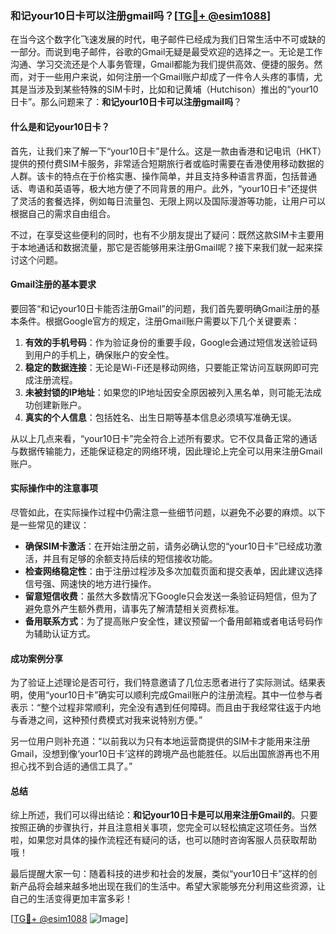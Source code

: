 ### 和记your10日卡可以注册gmail吗？[[TG💪+ @esim1088](https://t.me/s/esim1088)]

在当今这个数字化飞速发展的时代，电子邮件已经成为我们日常生活中不可或缺的一部分。而说到电子邮件，谷歌的Gmail无疑是最受欢迎的选择之一。无论是工作沟通、学习交流还是个人事务管理，Gmail都能为我们提供高效、便捷的服务。然而，对于一些用户来说，如何注册一个Gmail账户却成了一件令人头疼的事情，尤其是当涉及到某些特殊的SIM卡时，比如和记黄埔（Hutchison）推出的“your10日卡”。那么问题来了：**和记your10日卡可以注册gmail吗**？

#### 什么是和记your10日卡？

首先，让我们来了解一下“your10日卡”是什么。这是一款由香港和记电讯（HKT）提供的预付费SIM卡服务，非常适合短期旅行者或临时需要在香港使用移动数据的人群。该卡的特点在于价格实惠、操作简单，并且支持多种语言界面，包括普通话、粤语和英语等，极大地方便了不同背景的用户。此外，“your10日卡”还提供了灵活的套餐选择，例如每日流量包、无限上网以及国际漫游等功能，让用户可以根据自己的需求自由组合。

不过，在享受这些便利的同时，也有不少朋友提出了疑问：既然这款SIM卡主要用于本地通话和数据流量，那它是否能够用来注册Gmail呢？接下来我们就一起来探讨这个问题。

#### Gmail注册的基本要求

要回答“和记your10日卡能否注册Gmail”的问题，我们首先要明确Gmail注册的基本条件。根据Google官方的规定，注册Gmail账户需要以下几个关键要素：

1. **有效的手机号码**：作为验证身份的重要手段，Google会通过短信发送验证码到用户的手机上，确保账户的安全性。
2. **稳定的数据连接**：无论是Wi-Fi还是移动网络，只要能正常访问互联网即可完成注册流程。
3. **未被封锁的IP地址**：如果您的IP地址因安全原因被列入黑名单，则可能无法成功创建新账户。
4. **真实的个人信息**：包括姓名、出生日期等基本信息必须填写准确无误。

从以上几点来看，“your10日卡”完全符合上述所有要求。它不仅具备正常的通话与数据传输能力，还能保证稳定的网络环境，因此理论上完全可以用来注册Gmail账户。

#### 实际操作中的注意事项

尽管如此，在实际操作过程中仍需注意一些细节问题，以避免不必要的麻烦。以下是一些常见的建议：

- **确保SIM卡激活**：在开始注册之前，请务必确认您的“your10日卡”已经成功激活，并且有足够的余额支持后续的短信接收功能。
- **检查网络稳定性**：由于注册过程涉及多次加载页面和提交表单，因此建议选择信号强、网速快的地方进行操作。
- **留意短信收费**：虽然大多数情况下Google只会发送一条验证码短信，但为了避免意外产生额外费用，请事先了解清楚相关资费标准。
- **备用联系方式**：为了提高账户安全性，建议预留一个备用邮箱或者电话号码作为辅助认证方式。

#### 成功案例分享

为了验证上述理论是否可行，我们特意邀请了几位志愿者进行了实际测试。结果表明，使用“your10日卡”确实可以顺利完成Gmail账户的注册流程。其中一位参与者表示：“整个过程非常顺利，完全没有遇到任何障碍。而且由于我经常往返于内地与香港之间，这种预付费模式对我来说特别方便。”

另一位用户则补充道：“以前我以为只有本地运营商提供的SIM卡才能用来注册Gmail，没想到像‘your10日卡’这样的跨境产品也能胜任。以后出国旅游再也不用担心找不到合适的通信工具了。”

#### 总结

综上所述，我们可以得出结论：**和记your10日卡是可以用来注册Gmail的**。只要按照正确的步骤执行，并且注意相关事项，您完全可以轻松搞定这项任务。当然啦，如果您对具体的操作流程还有疑问的话，也可以随时咨询客服人员获取帮助哦！

最后提醒大家一句：随着科技的进步和社会的发展，类似“your10日卡”这样的创新产品将会越来越多地出现在我们的生活中。希望大家能够充分利用这些资源，让自己的生活变得更加丰富多彩！

[[TG💪+ @esim1088](https://t.me/s/esim1088) ![Image](https://i.postimg.cc/4NQfJmqS/Snipaste-2025-05-13-00-14-12.png)]